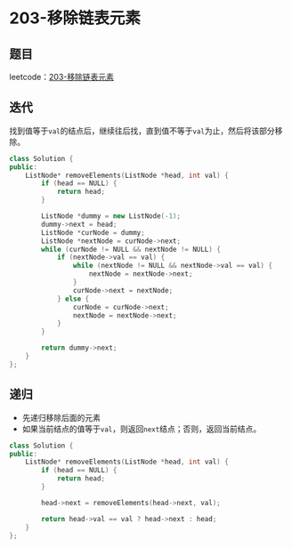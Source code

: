 # 203-移除链表元素

## 题目

leetcode：[203-移除链表元素](https://leetcode-cn.com/problems/remove-linked-list-elements/)

## 迭代

找到值等于`val`的结点后，继续往后找，直到值不等于`val`为止，然后将该部分移除。

```c++
class Solution {
public:
    ListNode* removeElements(ListNode *head, int val) {
        if (head == NULL) {
            return head;
        }

        ListNode *dummy = new ListNode(-1);
        dummy->next = head;
        ListNode *curNode = dummy;
        ListNode *nextNode = curNode->next;
        while (curNode != NULL && nextNode != NULL) {
            if (nextNode->val == val) {
                while (nextNode != NULL && nextNode->val == val) {
                    nextNode = nextNode->next;
                }
                curNode->next = nextNode;
            } else {
                curNode = curNode->next;
                nextNode = nextNode->next;
            }
        }

        return dummy->next;
    }
};
```

## 递归

- 先递归移除后面的元素
- 如果当前结点的值等于`val`，则返回`next`结点；否则，返回当前结点。

```c++
class Solution {
public:
    ListNode* removeElements(ListNode *head, int val) {
        if (head == NULL) {
            return head;
        }

        head->next = removeElements(head->next, val);

        return head->val == val ? head->next : head;
    }
};
```